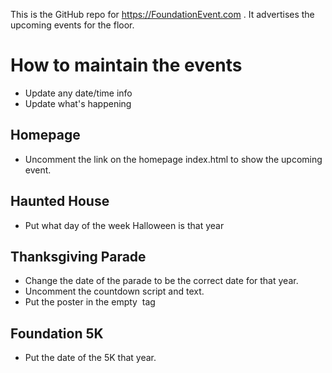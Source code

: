 This is the GitHub repo for https://FoundationEvent.com .
It advertises the upcoming events for the floor.

# How to maintain the events
- Update any date/time info
- Update what's happening
## Homepage
- Uncomment the link on the homepage index.html to show the upcoming event.

## Haunted House
- Put what day of the week Halloween is that year

## Thanksgiving Parade
- Change the date of the parade to be the correct date for that year.
- Uncomment the countdown script and text.
- Put the poster in the empty <img> tag

## Foundation 5K
- Put the date of the 5K that year.
